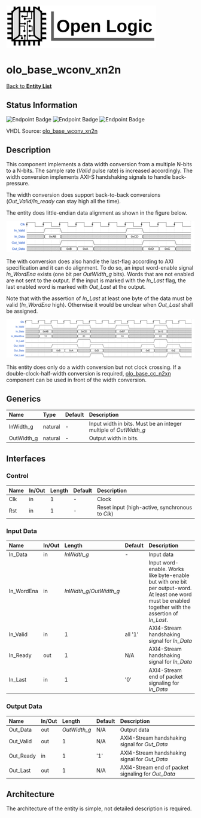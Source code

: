 <img src="../Logo.png" alt="Logo" width="400">

# olo_base_wconv_xn2n

[Back to **Entity List**](../EntityList.md)

## Status Information

![Endpoint Badge](https://img.shields.io/endpoint?url=https://storage.googleapis.com/open-logic-badges/coverage/olo_base_wconv_xn2n.json?cacheSeconds=0) ![Endpoint Badge](https://img.shields.io/endpoint?url=https://storage.googleapis.com/open-logic-badges/branches/olo_base_wconv_xn2n.json?cacheSeconds=0) ![Endpoint Badge](https://img.shields.io/endpoint?url=https://storage.googleapis.com/open-logic-badges/issues/olo_base_wconv_xn2n.json?cacheSeconds=0)

VHDL Source: [olo_base_wconv_xn2n](../../src/base/vhdl/olo_base_wconv_xn2n.vhd)

## Description

This component implements a data width conversion from a multiple N-bits to a N-bits. The sample rate (*Valid* pulse rate) is increased accordingly. The width conversion implements AXI-S handshaking signals to handle back-pressure.

The width conversion does support back-to-back conversions (*Out_Valid/In_ready* can stay high all the time).

The entity does little-endian data alignment as shown in the figure below.

![Data alignment](./wconv/olo_base_wconv_xn2n_align.svg)



The with conversion does also handle the last-flag according to AXI specification and it can do alignment. To do so, an input word-enable signal *In_WordEna* exists (one bit per *OutWidth_g* bits). Words that are not enabled are not sent to the output. If the input is marked with the *In_Last* flag, the last enabled word is marked with *Out_Last* at the output.

Note that with the assertion of *In_Last* at least one byte of the data must be valid (*In_WordEna* high). Otherwise it would be unclear when *Out_Last* shall be assigned.

![Wave](./wconv/olo_base_wconv_xn2n.svg)

This entity does only do a width conversion but not clock crossing. If a double-clock-half-width conversion is required, [olo_base_cc_n2xn](./olo_base_cc_n2xn)  component can be used in front of the width conversion.

## Generics

| Name       | Type    | Default | Description                                                  |
| :--------- | :------ | ------- | :----------------------------------------------------------- |
| InWidth_g  | natural | -       | Input width in bits. Must be an integer multiple of *OutWidth_g* |
| OutWidth_g | natural | -       | Output width in bits.                                        |

## Interfaces

### Control

| Name | In/Out | Length | Default | Description                                     |
| :--- | :----- | :----- | ------- | :---------------------------------------------- |
| Clk  | in     | 1      | -       | Clock                                           |
| Rst  | in     | 1      | -       | Reset input (high-active, synchronous to *Clk*) |

### Input Data

| Name       | In/Out | Length                   | Default | Description                                                  |
| :--------- | :----- | :----------------------- | ------- | :----------------------------------------------------------- |
| In_Data    | in     | *InWidth_g*              | -       | Input data                                                   |
| In_WordEna | in     | *InWidth_g*/*OutWidth_g* |         | Input word-enable. Works like byte-enable but with one bit per output-word. At least one word must be enabled together with the assertion of *In_Last*. |
| In_Valid   | in     | 1                        | all '1' | AXI4-Stream handshaking signal for *In_Data*                 |
| In_Ready   | out    | 1                        | N/A     | AXI4-Stream handshaking signal for *In_Data*                 |
| In_Last    | in     | 1                        | '0'     | AXI4-Stream end of packet signaling for *In_Data*            |

### Output Data

| Name      | In/Out | Length       | Default | Description                                        |
| :-------- | :----- | :----------- | ------- | :------------------------------------------------- |
| Out_Data  | out    | *OutWidth_g* | N/A     | Output data                                        |
| Out_Valid | out    | 1            | N/A     | AXI4-Stream handshaking signal for *Out_Data*      |
| Out_Ready | in     | 1            | '1'     | AXI4-Stream handshaking signal for *Out_Data*      |
| Out_Last  | out    | 1            | N/A     | AXI4-Stream end of packet signaling for *Out_Data* |

## Architecture

The architecture of the entity is simple, not detailed description is required.



